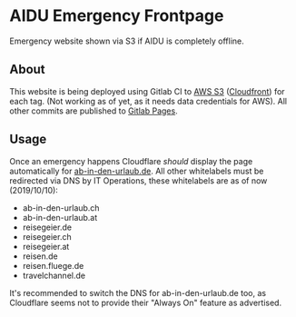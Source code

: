 # AIDU Emergency Frontpage

Emergency website shown via S3 if AIDU is completely offline.

## About

This website is being deployed using Gitlab CI to [AWS S3](http://ab-in-den-urlaub-fallback.s3-website.eu-central-1.amazonaws.com/) ([Cloudfront](https://d1e2n8ff33k5hc.cloudfront.net/)) for each tag. (Not working as of yet, as it needs data credentials for AWS).
All other commits are published to [Gitlab Pages](https://shared-travel-packages.gitlab-pages.invia.io/aidu-whitelabel/emergency/).

## Usage

Once an emergency happens Cloudflare *should* display the page automatically for [ab-in-den-urlaub.de](ab-in-den-urlaub.de).
All other whitelabels must be redirected via DNS by IT Operations, these whitelabels are as of now (2019/10/10):

* ab-in-den-urlaub.ch
* ab-in-den-urlaub.at
* reisegeier.de
* reisegeier.ch
* reisegeier.at
* reisen.de
* reisen.fluege.de
* travelchannel.de

It's recommended to switch the DNS for ab-in-den-urlaub.de too, as Cloudflare seems not to provide their "Always On" feature as advertised.